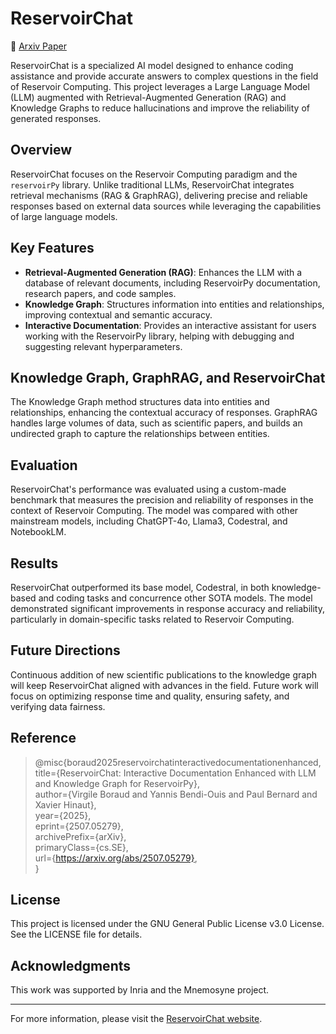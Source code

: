# ReservoirChat

📄 [Arxiv Paper](https://www.arxiv.org/abs/2507.05279)  

ReservoirChat is a specialized AI model designed to enhance coding assistance and provide accurate answers to complex questions in the field of Reservoir Computing. This project leverages a Large Language Model (LLM) augmented with Retrieval-Augmented Generation (RAG) and Knowledge Graphs to reduce hallucinations and improve the reliability of generated responses.

## Overview

ReservoirChat focuses on the Reservoir Computing paradigm and the `reservoirPy` library. Unlike traditional LLMs, ReservoirChat integrates retrieval mechanisms (RAG & GraphRAG), delivering precise and reliable responses based on external data sources while leveraging the capabilities of large language models.

## Key Features

- **Retrieval-Augmented Generation (RAG)**: Enhances the LLM with a database of relevant documents, including ReservoirPy documentation, research papers, and code samples.
- **Knowledge Graph**: Structures information into entities and relationships, improving contextual and semantic accuracy.
- **Interactive Documentation**: Provides an interactive assistant for users working with the ReservoirPy library, helping with debugging and suggesting relevant hyperparameters.

## Knowledge Graph, GraphRAG, and ReservoirChat

The Knowledge Graph method structures data into entities and relationships, enhancing the contextual accuracy of responses. GraphRAG handles large volumes of data, such as scientific papers, and builds an undirected graph to capture the relationships between entities. 

## Evaluation

ReservoirChat's performance was evaluated using a custom-made benchmark that measures the precision and reliability of responses in the context of Reservoir Computing. The model was compared with other mainstream models, including ChatGPT-4o, Llama3, Codestral, and NotebookLM.

## Results

ReservoirChat outperformed its base model, Codestral, in both knowledge-based and coding tasks and concurrence other SOTA models. The model demonstrated significant improvements in response accuracy and reliability, particularly in domain-specific tasks related to Reservoir Computing.

## Future Directions

Continuous addition of new scientific publications to the knowledge graph will keep ReservoirChat aligned with advances in the field. Future work will focus on optimizing response time and quality, ensuring safety, and verifying data fairness.

## Reference

> @misc{boraud2025reservoirchatinteractivedocumentationenhanced,  
>       title={ReservoirChat: Interactive Documentation Enhanced with LLM and Knowledge Graph for ReservoirPy},   
>       author={Virgile Boraud and Yannis Bendi-Ouis and Paul Bernard and Xavier Hinaut},  
>       year={2025},  
>       eprint={2507.05279},  
>       archivePrefix={arXiv},  
>       primaryClass={cs.SE},  
>       url={https://arxiv.org/abs/2507.05279},   
> }


## License

This project is licensed under the GNU General Public License v3.0 License. See the LICENSE file for details.

## Acknowledgments

This work was supported by Inria and the Mnemosyne project.

---

For more information, please visit the [ReservoirChat website](https://chat.reservoirpy.inria.fr/).

